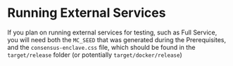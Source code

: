 # Running External Services

If you plan on running external services for testing, such as Full Service, you will need both the `MC_SEED` that was generated during the Prerequisites, and the `consensus-enclave.css` file, which should be found in the `target/release` folder (or potentially `target/docker/release`)
